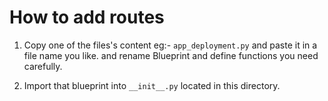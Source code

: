 How to add routes
=================
1. Copy one of the files's content eg:- `app_deployment.py` and paste it in a file name you like. and rename Blueprint and define functions you need carefully.

2. Import that blueprint into `__init__.py` located in this directory.
